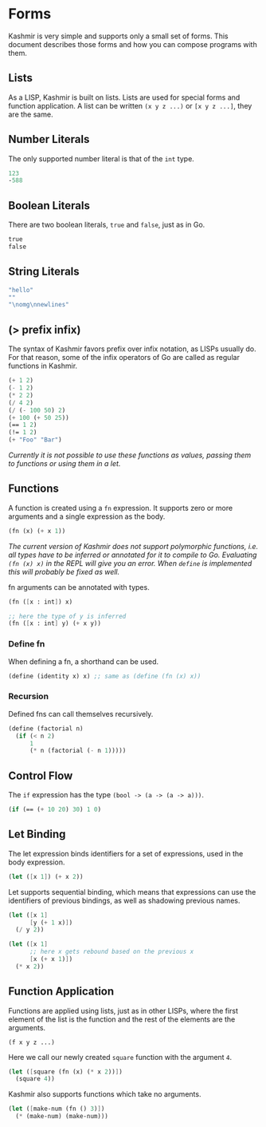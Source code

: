 # Forms

Kashmir is very simple and supports only a small set of forms. This document
describes those forms and how you can compose programs with them.

## Lists

As a LISP, Kashmir is built on lists. Lists are used for special forms and
function application. A list can be written `(x y z ...)` or `[x y z ...]`,
they are the same.

## Number Literals

The only supported number literal is that of the `int` type.

```scheme
123
-588
```

## Boolean Literals

There are two boolean literals, `true` and `false`, just as in Go.

```scheme
true
false
```

## String Literals

```scheme
"hello"
""
"\nomg\nnewlines"
```

## (> prefix infix)

The syntax of Kashmir favors prefix over infix notation, as LISPs
usually do. For that reason, some of the infix operators of Go are
called as regular functions in Kashmir.

```scheme
(+ 1 2)
(- 1 2)
(* 2 2)
(/ 4 2)
(/ (- 100 50) 2)
(+ 100 (+ 50 25))
(== 1 2)
(!= 1 2)
(+ "Foo" "Bar")
```

*Currently it is not possible to use these functions as values,
passing them to functions or using them in a let.*

## Functions

A function is created using a `fn` expression. It supports zero or
more arguments and a single expression as the body.

```scheme
(fn (x) (+ x 1))
```

*The current version of Kashmir does not support polymorphic
functions, i.e. all types have to be inferred or annotated for it to
compile to Go. Evaluating `(fn (x) x)` in the REPL will give you an
error. When `define` is implemented this will probably be fixed as
well.*

fn arguments can be annotated with types.

```scheme
(fn ([x : int]) x)

;; here the type of y is inferred
(fn ([x : int] y) (+ x y))
```

### Define fn

When defining a fn, a shorthand can be used.

```scheme
(define (identity x) x) ;; same as (define (fn (x) x))
```

### Recursion

Defined fns can call themselves recursively.

```scheme
(define (factorial n)
  (if (< n 2)
      1
      (* n (factorial (- n 1)))))
```

## Control Flow

The `if` expression has the type `(bool -> (a -> (a -> a)))`.

```scheme
(if (== (+ 10 20) 30) 1 0)
```

## Let Binding

The let expression binds identifiers for a set of expressions, used
in the body expression.

```scheme
(let ([x 1]) (+ x 2))
```

Let supports sequential binding, which means that expressions can
use the identifiers of previous bindings, as well as shadowing
previous names.

```scheme
(let ([x 1]
      [y (+ 1 x)])
  (/ y 2))

(let ([x 1]
	  ;; here x gets rebound based on the previous x
	  [x (+ x 1)])
  (* x 2))
```

## Function Application

Functions are applied using lists, just as in other LISPs, where the first
element of the list is the function and the rest of the elements are the
arguments.

```
(f x y z ...)
```

Here we call our newly created `square` function with the argument `4`.

```scheme
(let ([square (fn (x) (* x 2))])
  (square 4))
```

Kashmir also supports functions which take no arguments.

```scheme
(let ([make-num (fn () 3)])
  (* (make-num) (make-num)))
```
